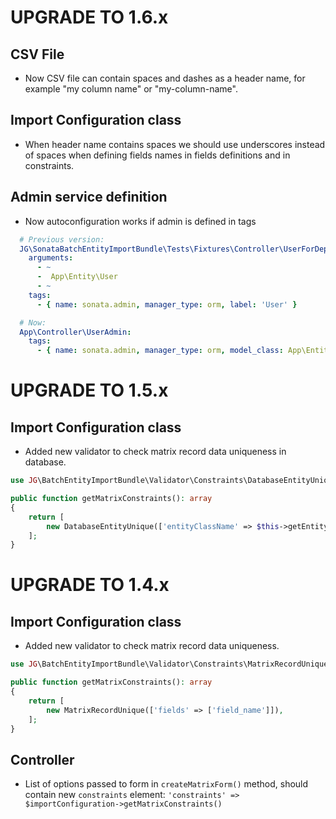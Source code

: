 UPGRADE TO 1.6.x
=======================

CSV File
--------------
* Now CSV file can contain spaces and dashes as a header name, for example "my column name" or "my-column-name".

Import Configuration class
--------------
* When header name contains spaces we should use underscores instead of spaces when defining fields names in fields definitions and in constraints.

Admin service definition
--------------
* Now autoconfiguration works if admin is defined in tags
```yaml
  # Previous version:
  JG\SonataBatchEntityImportBundle\Tests\Fixtures\Controller\UserForDeprecatedConfigAdmin:
    arguments:
      - ~
      -  App\Entity\User
      - ~
    tags:
      - { name: sonata.admin, manager_type: orm, label: 'User' }

  # Now:
  App\Controller\UserAdmin:
    tags:
      - { name: sonata.admin, manager_type: orm, model_class: App\Entity\User, label: 'User' }
```

UPGRADE TO 1.5.x
=======================

Import Configuration class
--------------
* Added new validator to check matrix record data uniqueness in database.
```php
use JG\BatchEntityImportBundle\Validator\Constraints\DatabaseEntityUnique;

public function getMatrixConstraints(): array
{
    return [
        new DatabaseEntityUnique(['entityClassName' => $this->getEntityClassName(), 'fields' => ['field_name']]),
    ];
}
```

UPGRADE TO 1.4.x
=======================

Import Configuration class
--------------
* Added new validator to check matrix record data uniqueness.
```php
use JG\BatchEntityImportBundle\Validator\Constraints\MatrixRecordUnique;

public function getMatrixConstraints(): array
{
    return [
        new MatrixRecordUnique(['fields' => ['field_name']]),
    ];
}
```

Controller
--------------
* List of options passed to form in `createMatrixForm()` method, should contain new `constraints` element:
  `'constraints' => $importConfiguration->getMatrixConstraints()`

